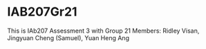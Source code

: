 # IAB207Gr21
This is IAb207 Assessment 3 with Group 21 Members: Ridley Visan, Jingyuan Cheng (Samuel), Yuan Heng Ang 
